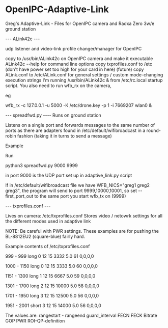 # OpenIPC-Adaptive-Link
Greg's Adaptive-Link - Files for OpenIPC camera and Radxa Zero 3w/e ground station

--- ALink42c ---


udp listener and video-link profile changer/manager for OpenIPC


copy to /usr/bin/ALink42c on OpenIPC camera and make it executable
ALink42c --help for command line options
copy txprofiles.conf to /etc (don't have power set too high for your card in here)
(future) copy ALink.conf to /etc/ALink.conf for general settings / custom mode-changing execution strings
I'm running /usr/bin/ALink42c & from /etc/rc.local startup script.  You also need to run wfb_rx on the camera,

eg


wfb_rx -c 127.0.0.1 -u 5000 -K /etc/drone.key -p 1 -i 7669207 wlan0 &





--- spreadfwd.py ----
Runs on ground station

Listens on a single port and forwards messages to the same number of ports as there are adapters found in /etc/default/wifibroadcast in a round-robin fashion (taking it in turns to send a message)

Example

Run

python3 spreadfwd.py 9000 9999

 in port 9000 is the UDP port set up in adaptive_link.py script
 
  If in /etc/default/wifibroadcast file we have WFB_NICS="greg1 greg2 greg3", the program will send to port 9999,10000,10001, so set --first_port_out to the same port you start wfb_tx on (9999)
  

--- txprofiles.conf ---

Lives on camera: /etc/txprofiles.conf
Stores video / netowrk settings for all the different modes used in adaptive link

NOTE: Be careful with PWR settings.  These examples are for pushing the BL-8812EU2 (square-blue) fairly hard.

Example contents of /etc/txprofiles.conf


999 - 999 long 0 12 15 3332 5.0 61 0,0,0,0

1000 - 1150 long 0 12 15 3333 5.0 60 0,0,0,0

1151 - 1300 long 1 12 15 6667 5.0 59 0,0,0,0

1301 - 1700 long 2 12 15 10000 5.0 58 0,0,0,0

1701 - 1950 long 3 12 15 12500 5.0 56 0,0,0,0

1951 - 2001 short 3 12 15 14000 5.0 56 0,0,0,0

The values are: rangestart - rangeend guard_interval FECN FECK Bitrate GOP PWR ROI-QP-definition 
